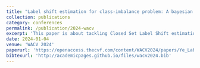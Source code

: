 ```yaml
---
title: "Label shift estimation for class-imbalance problem: A bayesian approach"
collection: publications
category: conferences
permalink: /publication/2024-wacv
excerpt: 'This paper is about tackling Closed Set Label Shift estimation and correction problems with a Bayesian appraoch.'
date: 2024-01-04
venue: 'WACV 2024'
paperurl: 'https://openaccess.thecvf.com/content/WACV2024/papers/Ye_Label_Shift_Estimation_for_Class-Imbalance_Problem_A_Bayesian_Approach_WACV_2024_paper.pdf'
bibtexurl: 'http://academicpages.github.io/files/wacv2024.bib'
---
```



